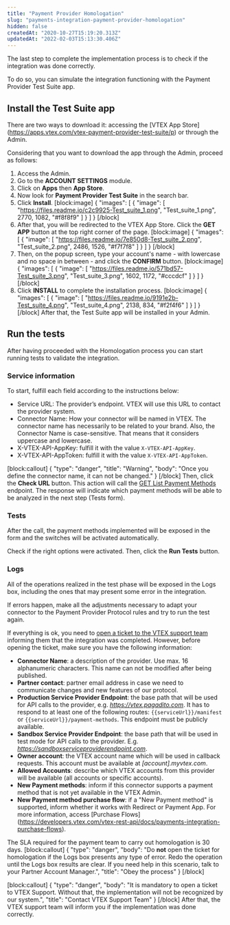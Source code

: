 ```yaml
---
title: "Payment Provider Homologation"
slug: "payments-integration-payment-provider-homologation"
hidden: false
createdAt: "2020-10-27T15:19:20.313Z"
updatedAt: "2022-02-03T15:13:30.406Z"
---
```

The last step to complete the implementation process is to check if the integration was done correctly.

To do so, you can simulate the integration functioning with the Payment Provider Test Suite app.

## Install the Test Suite app

There are two ways to download it: accessing the [VTEX App Store] (https://apps.vtex.com/vtex-payment-provider-test-suite/p) or through the Admin.

Considering that you want to download the app through the Admin, proceed as follows:

1. Access the Admin.
2. Go to the **ACCOUNT SETTINGS** module.
3. Click on **Apps** then **App Store**.
4. Now look for **Payment Provider Test Suite** in the search bar.
5. Click **Install**.
[block:image]
{
  "images": [
    {
      "image": [
        "https://files.readme.io/c2c9925-Test_suite_1.png",
        "Test_suite_1.png",
        2770,
        1082,
        "#f8f8f9"
      ]
    }
  ]
}
[/block]
6. After that, you will be redirected to the VTEX App Store. Click the **GET APP** button at the top right corner of the page.
[block:image]
{
  "images": [
    {
      "image": [
        "https://files.readme.io/7e850d8-Test_suite_2.png",
        "Test_suite_2.png",
        2486,
        1526,
        "#f7f7f8"
      ]
    }
  ]
}
[/block]
7. Then, on the popup screen, type your account's name - with lowercase and no space in between - and click the **CONFIRM** button.
[block:image]
{
  "images": [
    {
      "image": [
        "https://files.readme.io/571bd57-Test_suite_3.png",
        "Test_suite_3.png",
        1602,
        1172,
        "#cccdcf"
      ]
    }
  ]
}
[/block]
8. Click **INSTALL** to complete the installation process.
[block:image]
{
  "images": [
    {
      "image": [
        "https://files.readme.io/9191e2b-Test_suite_4.png",
        "Test_suite_4.png",
        2138,
        834,
        "#f2f4f6"
      ]
    }
  ]
}
[/block]
After that, the Test Suite app will be installed in your Admin. 

## Run the tests

After having proceeded with the Homologation process you can start running tests to validate the integration.

### Service information

To start, fulfill each field according to the instructions below:

  - Service URL: The provider’s endpoint. VTEX will use this URL to contact the provider system.
  - Connector Name: How your connector will be named in VTEX. The connector name has necessarily to be related to your brand. Also, the Connector Name is case-sensitive. That means that it considers uppercase and lowercase.
  - X-VTEX-API-AppKey: fulfill it with the value `X-VTEX-API-AppKey`.
  - X-VTEX-API-AppToken: fulfill it with the value `X-VTEX-API-AppToken`.

[block:callout]
{
  "type": "danger",
  "title": "Warning",
  "body": "Once you define the connector name, it can not be changed."
}
[/block]
Then, click the **Check URL** button. This action will call the [GET List Payment Methods](https://developers.vtex.com/vtex-developer-docs/reference/paymentmethods) endpoint. The response will indicate which payment methods will be able to be analyzed in the next step (Tests form).

### Tests

After the call, the payment methods implemented will be exposed in the form and the switches will be activated automatically. 

Check if the right options were activated. Then, click the **Run Tests** button.

### Logs

All of the operations realized in the test phase will be exposed in the Logs box, including the ones that may present some error in the integration. 

If errors happen, make all the adjustments necessary to adapt your connector to the Payment Provider Protocol rules and try to run the test again. 

If everything is ok, you need to [open a ticket to the VTEX support team](https://help.vtex.com/en/tutorial/opening-tickets-to-vtex-support--16yOEqpO32UQYygSmMSSAM?locale=en) informing them that the integration was completed. However, before opening the ticket, make sure you have the following information:

- **Connector Name**: a description of the provider. Use max. 16 alphanumeric characters. This name can not be modified after being published.
- **Partner contact**: partner email address in case we need to communicate changes and new features of our protocol.
- **Production Service Provider Endpoint**: the base path that will be used for API calls to the provider, e.g. *https://vtex.pagadito.com*. It has to respond to at least one of the following routes: `{{serviceUrl}}/manifest` or `{{serviceUrl}}/payment-methods`. This endpoint must be publicly available.
 - **Sandbox Service Provider Endpoint**: the base path that will be used in test mode for API calls to the provider. E.g. *https://sandboxserviceproviderendpoint.com*. 
- **Owner account**: the VTEX account name which will be used in callback requests. This account must be available at *[account].myvtex.com*. 
- **Allowed Accounts**: describe which VTEX accounts from this provider will be available (all accounts or specific accounts).
- **New Payment methods**: inform if this connector supports a payment method that is not yet available in the VTEX Admin.
- **New Payment method purchase flow**: if a "New Payment method" is supported, inform whether it works with Redirect or Payment App. For more information, access  [Purchase Flows] (https://developers.vtex.com/vtex-rest-api/docs/payments-integration-purchase-flows).

The SLA required for the payment team to carry out homologation is 30 days.
[block:callout]
{
  "type": "danger",
  "body": "Do **not** open the ticket for homologation if the Logs box presents any type of error. Redo the operation until the Logs box results are clear. If you need help in this scenario, talk to your Partner Account Manager.",
  "title": "Obey the process"
}
[/block]

[block:callout]
{
  "type": "danger",
  "body": "It is mandatory to open a ticket to VTEX Support. Without that, the implementation will not be recognized by our system.",
  "title": "Contact VTEX Support Team"
}
[/block]
After that, the VTEX support team will inform you if the implementation was done correctly.